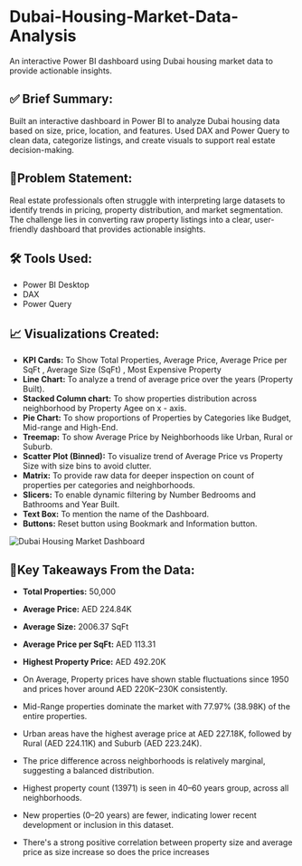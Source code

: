 # Dubai-Housing-Market-Data-Analysis
An interactive Power BI dashboard using Dubai housing market data to provide actionable insights.

## ✅ **Brief Summary:**
Built an interactive dashboard in Power BI to analyze Dubai housing data based on size, price, location, and features. Used DAX and Power Query to clean data, categorize listings, and create visuals to support real estate decision-making.

## 🧾**Problem Statement:**
Real estate professionals often struggle with interpreting large datasets to identify trends in pricing, property distribution, and market segmentation. The challenge lies in converting raw property listings into a clear, user-friendly dashboard that provides actionable insights.

## 🛠️ **Tools Used:**
- Power BI Desktop
- DAX 
- Power Query

## 📈 **Visualizations Created:**

- **KPI Cards:** To Show Total Properties, Average Price, Average Price per SqFt , Average Size (SqFt) , Most Expensive Property
- **Line Chart:** To analyze a trend of average price over the years (Property Built).
- **Stacked Column chart:** To show properties distribution across neighborhood by Property Agee on x - axis.
- **Pie Chart:** To show proportions of Properties by Categories like Budget, Mid-range and High-End.
- **Treemap:** To show Average Price by Neighborhoods like Urban, Rural or Suburb.
- **Scatter Plot (Binned):** To visualize trend of Average Price vs Property Size with size bins to avoid clutter.
- **Matrix:** To provide raw data for deeper inspection on count of properties per categories and neighborhoods.
- **Slicers:**  To enable dynamic filtering by Number Bedrooms and Bathrooms and Year Built.
- **Text Box:** To mention the name of the Dashboard.
- **Buttons:** Reset button using Bookmark and Information button.

![Dubai Housing Market Dashboard](https://github.com/user-attachments/assets/1a30d2d3-ba7c-4759-ac09-00d459e2a5f3)

## 🧠**Key Takeaways From the Data:** 

- **Total Properties:** 50,000
- **Average Price:** AED 224.84K
- **Average Size:** 2006.37 SqFt
- **Average Price per SqFt:** AED 113.31
- **Highest Property Price:** AED 492.20K

- On Average, Property prices have shown stable fluctuations since 1950 and prices hover around AED 220K–230K consistently.
- Mid-Range properties dominate the market with 77.97% (38.98K) of the entire properties.
- Urban areas have the highest average price at AED 227.18K, followed by Rural (AED 224.11K) and Suburb (AED 223.24K). 
- The price difference across neighborhoods is relatively marginal, suggesting a balanced distribution.
- Highest property count (13971) is seen in 40–60 years group, across all neighborhoods. 
- New properties (0–20 years) are fewer, indicating lower recent development or inclusion in this dataset.
- There's a strong positive correlation between property size and average price as size increase so does the price increases




